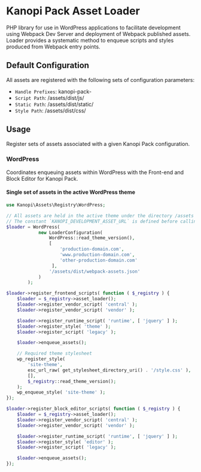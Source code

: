 # Kanopi Pack Asset Loader

PHP library for use in WordPress applications to facilitate development using Webpack Dev Server and deployment of Webpack published assets. Loader provides a systematic method to enqueue scripts and styles produced from Webpack entry points.

## Default Configuration

All assets are registered with the following sets of configuration parameters:

- `Handle Prefixes`: kanopi-pack-
- `Script Path`: /assets/dist/js/
- `Static Path`: /assets/dist/static/
- `Style Path`: /assets/dist/css/

## Usage

Register sets of assets associated with a given Kanopi Pack configuration.

### WordPress

Coordinates enqueuing assets within WordPress with the Front-end and Block Editor for Kanopi Pack.

#### Single set of assets in the active WordPress theme

```php
use Kanopi\Assets\Registry\WordPress;

// All assets are held in the active theme under the directory /assets
// The constant `KANOPI_DEVELOPMENT_ASSET_URL` is defined before calling, otherwise only Production mode is available
$loader = WordPress( 
            new LoaderConfiguration(
				WordPress::read_theme_version(),
				[ 
                    'production-domain.com',
                    'www.production-domain.com',
                    'other-production-domain.com'
                 ],
				'/assets/dist/webpack-assets.json'
            )
        );

$loader->register_frontend_scripts( function ( $_registry ) {
    $loader = $_registry->asset_loader();
    $loader->register_vendor_script( 'central' );
    $loader->register_vendor_script( 'vendor' );

    $loader->register_runtime_script( 'runtime', [ 'jquery' ] );
    $loader->register_style( 'theme' );
    $loader->register_script( 'legacy' );

    $loader->enqueue_assets();

    // Required theme stylesheet
    wp_register_style(
        'site-theme',
        esc_url_raw( get_stylesheet_directory_uri() . '/style.css' ),
        [],
        $_registry::read_theme_version();
    );
    wp_enqueue_style( 'site-theme' );
});

$loader->register_block_editor_scripts( function ( $_registry ) {
    $loader = $_registry->asset_loader();
    $loader->register_vendor_script( 'central' );
    $loader->register_vendor_script( 'vendor' );

    $loader->register_runtime_script( 'runtime', [ 'jquery' ] );
    $loader->register_style( 'editor' );
    $loader->register_script( 'legacy' );

    $loader->enqueue_assets();
});
```